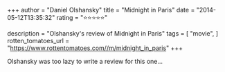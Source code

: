 +++
author = "Daniel Olshansky"
title = "Midnight in Paris"
date = "2014-05-12T13:35:32"
rating = "⭐⭐⭐⭐⭐"

description = "Olshansky's review of Midnight in Paris"
tags = [
    "movie",
]
rotten_tomatoes_url = "https://www.rottentomatoes.com//m/midnight_in_paris"
+++

Olshansky was too lazy to write a review for this one...
